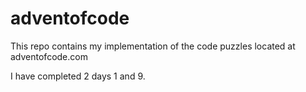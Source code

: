 # adventofcode

This repo contains my implementation of the code puzzles located at adventofcode.com

I have completed 2 days 1 and 9.






